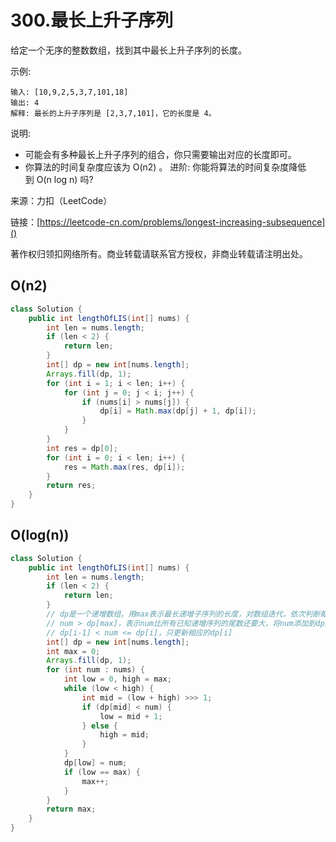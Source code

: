 # 300.最长上升子序列

给定一个无序的整数数组，找到其中最长上升子序列的长度。

示例:

```
输入: [10,9,2,5,3,7,101,18]
输出: 4 
解释: 最长的上升子序列是 [2,3,7,101]，它的长度是 4。
```
说明:

- 可能会有多种最长上升子序列的组合，你只需要输出对应的长度即可。
- 你算法的时间复杂度应该为 O(n2) 。
进阶: 你能将算法的时间复杂度降低到 O(n log n) 吗?

来源：力扣（LeetCode）

链接：[https://leetcode-cn.com/problems/longest-increasing-subsequence]()

著作权归领扣网络所有。商业转载请联系官方授权，非商业转载请注明出处。

## O(n2)

```java
class Solution {
    public int lengthOfLIS(int[] nums) {
        int len = nums.length;
        if (len < 2) {
            return len;
        }
        int[] dp = new int[nums.length];
        Arrays.fill(dp, 1);
        for (int i = 1; i < len; i++) {
            for (int j = 0; j < i; j++) {
                if (nums[i] > nums[j]) {
                    dp[i] = Math.max(dp[j] + 1, dp[i]);
                }
            }
        }
        int res = dp[0];
        for (int i = 0; i < len; i++) {
            res = Math.max(res, dp[i]);
        }
        return res;
    }
}
```

## O(log(n))

```java
class Solution {
    public int lengthOfLIS(int[] nums) {
        int len = nums.length;
        if (len < 2) {
            return len;
        }
        // dp是一个递增数组，用max表示最长递增子序列的长度，对数组迭代，依次判断每个数num,将其插入dp数组相应的位置
        // num > dp[max]，表示num比所有已知递增序列的尾数还要大，将num添加到dp数组尾部，并将最长递增序列长度max加1
        // dp[i-1] < num <= dp[i]，只更新相应的dp[i]
        int[] dp = new int[nums.length];
        int max = 0;
        Arrays.fill(dp, 1);
        for (int num : nums) {
            int low = 0, high = max;
            while (low < high) {
                int mid = (low + high) >>> 1;
                if (dp[mid] < num) {
                    low = mid + 1;
                } else {
                    high = mid;
                }
            }
            dp[low] = num;
            if (low == max) {
                max++;
            }
        }
        return max;
    }
}
```